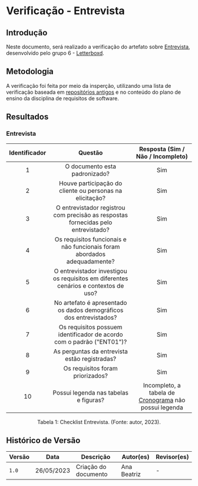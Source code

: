 # Verificação - Entrevista

## Introdução

Neste documento, será realizado a verificação do artefato sobre [Entrevista](https://requisitos-de-software.github.io/2023.1-Letterboxd/Elicita%C3%A7%C3%A3o/entrevista/), desenvolvido pelo grupo 6 - [Letterboxd](https://github.com/Requisitos-de-Software/2023.1-Letterboxd/tree/master).

## Metodologia

A verificação foi feita por meio da insperção, utilizando uma lista de verificação baseada em [repositórios antigos](https://github.com/Requisitos-de-Software) e no conteúdo do plano de ensino da disciplina de requisitos de software.

## Resultados

### Entrevista

| Identificador |                                       Questão                                       | Resposta (Sim / Não / Incompleto) |
| :-----------: | :---------------------------------------------------------------------------------: | :-------------------------------: |
|       1       |                            O documento esta padronizado?                            |                Sim                |
|       2       |              Houve participação do cliente ou personas na elicitação?               |                Sim                |
|       3       |  O entrevistador registrou com precisão as respostas fornecidas pelo entrevistado?  |                Sim                |
|       4       |      Os requisitos funcionais e não funcionais foram abordados adequadamente?       |                Sim                |
|       5       | O entrevistador investigou os requisitos em diferentes cenários e contextos de uso? |                Sim                |
|       6       |         No artefato é apresentado os dados demográficos dos entrevistados?          |                Sim                |
|       7       |        Os requisitos possuem identificador de acordo com o padrão ("ENT01")?        |                Sim                |
|       8       |                    As perguntas da entrevista estão registradas?                    |                Sim                |
|       9       |                          Os requisitos foram priorizados?                           |                Sim                |
|      10       |                        Possui legenda nas tabelas e figuras?                        | Incompleto, a tabela de [Cronograma](https://requisitos-de-software.github.io/2023.1-Letterboxd/Elicita%C3%A7%C3%A3o/entrevista/#cronograma-das-entrevistas) não possui legenda |

<div style="text-align: center">
<p>
Tabela 1: Checklist Entrevista. (Fonte: autor, 2023).
</p>
</div>

## Histórico de Versão

| Versão | Data       | Descrição            | Autor(es)   | Revisor(es) |
| ------ | ---------- | -------------------- | ----------- | ----------- |
| `1.0`  | 26/05/2023 | Criação do documento | Ana Beatriz | -           |
